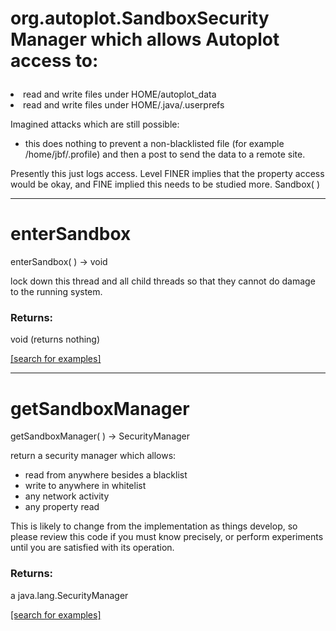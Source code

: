 # org.autoplot.SandboxSecurity Manager which allows Autoplot access to:<ul>
 <li>read and write files under HOME/autoplot_data
 <li>read and write files under HOME/.java/.userprefs
 </ul>
 
 Imagined attacks which are still possible:<ul>
 <li> this does nothing to prevent a non-blacklisted file 
 (for example /home/jbf/.profile) and then a post to send the data to
 a remote site.
 </ul>
 
 Presently this just logs access.  Level FINER implies that the property 
 access would be okay, and FINE implied this needs to be studied more.
Sandbox( )


***
<a name="enterSandbox"></a>
# enterSandbox
enterSandbox(  ) &rarr; void

lock down this thread and all child threads so that they cannot do damage
 to the running system.

### Returns:
void (returns nothing)


<a href="https://github.com/autoplot/dev/search?q=enterSandbox&unscoped_q=enterSandbox">[search for examples]</a>

***
<a name="getSandboxManager"></a>
# getSandboxManager
getSandboxManager(  ) &rarr; SecurityManager

return a security manager which allows:<ul>
 <li>read from anywhere besides a blacklist
 <li>write to anywhere in whitelist
 <li>any network activity
 <li>any property read
 </ul>
 This is likely to change from the implementation as things develop, so
 please review this code if you must know precisely, or perform 
 experiments until you are satisfied with its operation.

### Returns:
a java.lang.SecurityManager


<a href="https://github.com/autoplot/dev/search?q=getSandboxManager&unscoped_q=getSandboxManager">[search for examples]</a>

